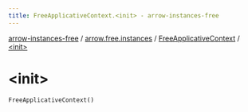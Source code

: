 ```yaml
---
title: FreeApplicativeContext.<init> - arrow-instances-free
---
```


[arrow-instances-free](../../index.html) / [arrow.free.instances](../index.html) / [FreeApplicativeContext](index.html) / [&lt;init&gt;](./-init-.html)

# &lt;init&gt;

`FreeApplicativeContext()`